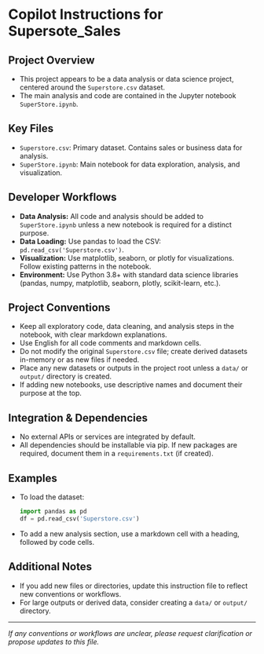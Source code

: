 # Copilot Instructions for Supersote_Sales

## Project Overview
- This project appears to be a data analysis or data science project, centered around the `Superstore.csv` dataset.
- The main analysis and code are contained in the Jupyter notebook `SuperStore.ipynb`.

## Key Files
- `Superstore.csv`: Primary dataset. Contains sales or business data for analysis.
- `SuperStore.ipynb`: Main notebook for data exploration, analysis, and visualization.

## Developer Workflows
- **Data Analysis:** All code and analysis should be added to `SuperStore.ipynb` unless a new notebook is required for a distinct purpose.
- **Data Loading:** Use pandas to load the CSV: `pd.read_csv('Superstore.csv')`.
- **Visualization:** Use matplotlib, seaborn, or plotly for visualizations. Follow existing patterns in the notebook.
- **Environment:** Use Python 3.8+ with standard data science libraries (pandas, numpy, matplotlib, seaborn, plotly, scikit-learn, etc.).

## Project Conventions
- Keep all exploratory code, data cleaning, and analysis steps in the notebook, with clear markdown explanations.
- Use English for all code comments and markdown cells.
- Do not modify the original `Superstore.csv` file; create derived datasets in-memory or as new files if needed.
- Place any new datasets or outputs in the project root unless a `data/` or `output/` directory is created.
- If adding new notebooks, use descriptive names and document their purpose at the top.

## Integration & Dependencies
- No external APIs or services are integrated by default.
- All dependencies should be installable via pip. If new packages are required, document them in a `requirements.txt` (if created).

## Examples
- To load the dataset:
  ```python
  import pandas as pd
  df = pd.read_csv('Superstore.csv')
  ```
- To add a new analysis section, use a markdown cell with a heading, followed by code cells.

## Additional Notes
- If you add new files or directories, update this instruction file to reflect new conventions or workflows.
- For large outputs or derived data, consider creating a `data/` or `output/` directory.

---

_If any conventions or workflows are unclear, please request clarification or propose updates to this file._
